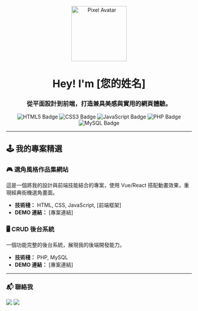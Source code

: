 <div align="center">
  <img src="https://example.com/your-pixel-avatar.gif" width="150" alt="Pixel Avatar">
  <h1>Hey! I'm [您的姓名]</h1>
  <h3>從平面設計到前端，打造兼具美感與實用的網頁體驗。</h3>
</div>

<div align="center">
  <img src="https://img.shields.io/badge/-HTML5-E34F26?style=flat&logo=html5&logoColor=white" alt="HTML5 Badge">
  <img src="https://img.shields.io/badge/-CSS3-1572B6?style=flat&logo=css3&logoColor=white" alt="CSS3 Badge">
  <img src="https://img.shields.io/badge/-JavaScript-F7DF1E?style=flat&logo=javascript&logoColor=black" alt="JavaScript Badge">
  <img src="https://img.shields.io/badge/-PHP-777BB4?style=flat&logo=php&logoColor=white" alt="PHP Badge">
  <img src="https://img.shields.io/badge/-MySQL-4479A1?style=flat&logo=mysql&logoColor=white" alt="MySQL Badge">
</div>

---

## 🕹️ 我的專案精選

### 🎮 選角風格作品集網站
這是一個將我的設計與前端技能結合的專案，使用 Vue/React 搭配動畫效果，重現經典街機選角畫面。
- **技術棧：** HTML, CSS, JavaScript, [前端框架]
- **DEMO 連結：** [專案連結]

### 🖥️ CRUD 後台系統
一個功能完整的後台系統，展現我的後端開發能力。
- **技術棧：** PHP, MySQL
- **DEMO 連結：** [專案連結]

---

### 📬 聯絡我

[<img src="https://img.shields.io/badge/LinkedIn-0077B5?style=for-the-badge&logo=linkedin&logoColor=white">]([LinkedIn連結])
[<img src="https://img.shields.io/badge/Portfolio-FF6B6B?style=for-the-badge&logo=safari&logoColor=white">]([作品集網站連結])
